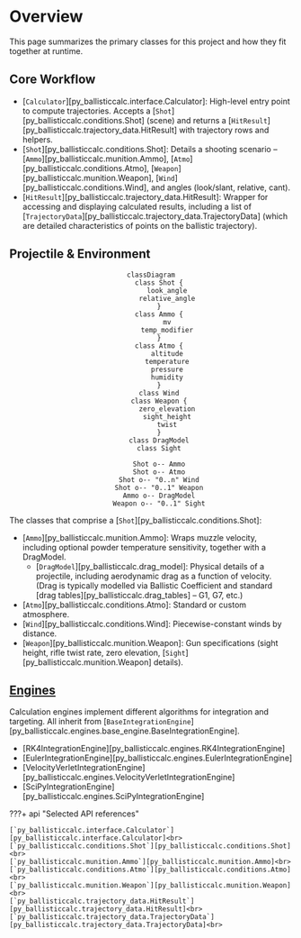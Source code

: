 # Overview

This page summarizes the primary classes for this project and how they fit together at runtime.

## Core Workflow

- [`Calculator`][py_ballisticcalc.interface.Calculator]: High-level entry point to compute trajectories. Accepts a [`Shot`][py_ballisticcalc.conditions.Shot] (scene) and returns a [`HitResult`][py_ballisticcalc.trajectory_data.HitResult] with trajectory rows and helpers.
- [`Shot`][py_ballisticcalc.conditions.Shot]: Details a shooting scenario – [`Ammo`][py_ballisticcalc.munition.Ammo], [`Atmo`][py_ballisticcalc.conditions.Atmo], [`Weapon`][py_ballisticcalc.munition.Weapon], [`Wind`][py_ballisticcalc.conditions.Wind], and angles (look/slant, relative, cant).
- [`HitResult`][py_ballisticcalc.trajectory_data.HitResult]: Wrapper for accessing and displaying calculated results, including a list of [`TrajectoryData`][py_ballisticcalc.trajectory_data.TrajectoryData] (which are detailed characteristics of points on the ballistic trajectory).


## Projectile & Environment
<div style="text-align: center;">

```mermaid
classDiagram
    class Shot {
		look_angle
		relative_angle
	}
    class Ammo {
		mv
		temp_modifier
	}
    class Atmo {
		altitude
		temperature
		pressure
		humidity
	}
    class Wind
    class Weapon {
		zero_elevation
		sight_height
		twist
	}
    class DragModel
	class Sight

    Shot o-- Ammo
    Shot o-- Atmo
    Shot o-- "0..n" Wind
    Shot o-- "0..1" Weapon
    Ammo o-- DragModel
	Weapon o-- "0..1" Sight
```
</div>

The classes that comprise a [`Shot`][py_ballisticcalc.conditions.Shot]:

- [`Ammo`][py_ballisticcalc.munition.Ammo]: Wraps muzzle velocity, including optional powder temperature sensitivity, together with a DragModel.
    - [`DragModel`][py_ballisticcalc.drag_model]: Physical details of a projectile, including aerodynamic drag as a function of velocity.  (Drag is typically modelled via Ballistic Coefficient and standard [drag tables][py_ballisticcalc.drag_tables] – G1, G7, etc.)
- [`Atmo`][py_ballisticcalc.conditions.Atmo]: Standard or custom atmosphere.
- [`Wind`][py_ballisticcalc.conditions.Wind]: Piecewise-constant winds by distance.
- [`Weapon`][py_ballisticcalc.munition.Weapon]: Gun specifications (sight height, rifle twist rate, zero elevation, [`Sight`][py_ballisticcalc.munition.Weapon] details).

## [Engines](../concepts/engines.md)

Calculation engines implement different algorithms for integration and targeting.  All inherit from [`BaseIntegrationEngine`][py_ballisticcalc.engines.base_engine.BaseIntegrationEngine].

- [RK4IntegrationEngine][py_ballisticcalc.engines.RK4IntegrationEngine]
- [EulerIntegrationEngine][py_ballisticcalc.engines.EulerIntegrationEngine]
- [VelocityVerletIntegrationEngine][py_ballisticcalc.engines.VelocityVerletIntegrationEngine]
- [SciPyIntegrationEngine][py_ballisticcalc.engines.SciPyIntegrationEngine]

???+ api "Selected API references"

	[`py_ballisticcalc.interface.Calculator`][py_ballisticcalc.interface.Calculator]<br>
	[`py_ballisticcalc.conditions.Shot`][py_ballisticcalc.conditions.Shot]<br>
	[`py_ballisticcalc.munition.Ammo`][py_ballisticcalc.munition.Ammo]<br>
	[`py_ballisticcalc.conditions.Atmo`][py_ballisticcalc.conditions.Atmo]<br>
	[`py_ballisticcalc.munition.Weapon`][py_ballisticcalc.munition.Weapon]<br>
	[`py_ballisticcalc.trajectory_data.HitResult`][py_ballisticcalc.trajectory_data.HitResult]<br>
	[`py_ballisticcalc.trajectory_data.TrajectoryData`][py_ballisticcalc.trajectory_data.TrajectoryData]<br>

